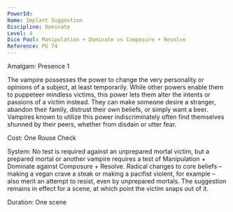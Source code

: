 ```yaml
---
PowerId: 
Name: Implant Suggestion
Discipline: Dominate
Level: 4
Dice Pool: Manipulation + Dominate vs Composure + Resolve
Reference: PG 74
---
```

Amalgam: Presence 1 

The vampire possesses the power to change the very personality or opinions of a subject, at least temporarily. While other powers enable them to puppeteer mindless victims, this power lets them alter the intents or passions of a victim instead. They can make someone desire a stranger, abandon their family, distrust their own beliefs, or simply want a beer. Vampires known to utilize this power indiscriminately often find themselves shunned by their peers, whether from disdain or utter fear. 

Cost: One Rouse Check 

System: No test is required against an unprepared mortal victim, but a prepared mortal or another vampire requires a test of Manipulation + Dominate against Composure + Resolve. Radical changes to core beliefs – making a vegan crave a steak or making a pacifist violent, for example – also merit an attempt to resist, even by unprepared mortals. The suggestion remains in effect for a scene, at which point the victim snaps out of it. 

Duration: One scene